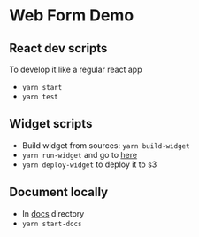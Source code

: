 # Web Form Demo

## React dev scripts
To develop it like a regular react app
- `yarn start`
- `yarn test`

## Widget scripts 
 - Build widget from sources:  `yarn build-widget`
 - `yarn run-widget` and go to [here](http://127.0.0.1:8080/widget-test.html)
 - `yarn deploy-widget` to deploy it to s3 
    
## Document locally 
- In [docs](/docs) directory
- `yarn start-docs`

